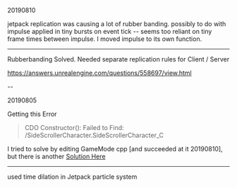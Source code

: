 20190810

jetpack replication was causing a lot of rubber banding. possibly to do with impulse applied in tiny bursts on event tick -- seems too reliant on tiny frame times between impulse. I moved impulse to its own function.

---------



Rubberbanding Solved. Needed separate replication rules for Client / Server

https://answers.unrealengine.com/questions/558697/view.html



--







20190805

Getting this <modified> Error

> CDO Constructor(<gamemode>): Failed to Find: <directory>/SideScrollerCharacter.SideScrollerCharacter_C

I tried to solve by editing GameMode cpp [and succeeded at it 20190810], but there is another [Solution Here](https://answers.unrealengine.com/questions/127212/bdontloadblueprintoutsideeditortrue-by-default.html)

----------



used time dilation in Jetpack particle system


